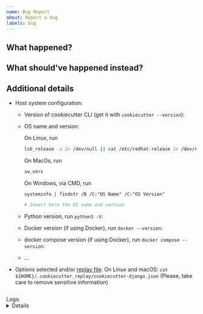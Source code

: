 ```yaml
---
name: Bug Report
about: Report a bug
labels: bug
---
```


## What happened?

## What should've happened instead?

## Additional details

<!-- To assist you best, please include commands that you've run, options you've selected and any relevant logs -->

- Host system configuration:

  - Version of cookiecutter CLI (get it with `cookiecutter --version`):
  - OS name and version:

    On Linux, run

    ```bash
    lsb_release -a 2> /dev/null || cat /etc/redhat-release 2> /dev/null || cat /etc/*-release 2> /dev/null || cat /etc/issue 2> /dev/null
    ```

    On MacOs, run

    ```bash
    sw_vers
    ```

    On Windows, via CMD, run

    ```
    systeminfo | findstr /B /C:"OS Name" /C:"OS Version"
    ```

    ```bash
    # Insert here the OS name and version

    ```

  - Python version, run `python3 -V`:
  - Docker version (if using Docker), run `docker --version`:
  - docker compose version (if using Docker), run `docker compose --version`:
  - ...

- Options selected and/or [replay file](https://cookiecutter.readthedocs.io/en/latest/advanced/replay.html):
  On Linux and macOS: `cat ${HOME}/.cookiecutter_replay/cookiecutter-django.json`
  (Please, take care to remove sensitive information)

```json

```

<summary>
Logs:
<details>
<pre>
$ cookiecutter https://github.com/cookiecutter/cookiecutter-django
project_name [Project Name]: ...
</pre>
</details>
</summary>
